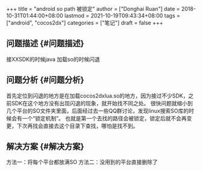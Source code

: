 +++
title = "android so path 被锁定"
author = ["Donghai Ruan"]
date = 2018-10-31T01:44:00+08:00
lastmod = 2021-10-19T09:43:34+08:00
tags = ["android", "cocos2dx"]
categories = ["笔记"]
draft = false
+++

## 问题描述 {#问题描述}

接XXSDK的时候java 加载so的时候闪退
   <!--more-->


## 问题分析 {#问题分析}

首先定位到闪退的地方是在加载cocos2dxlua.so的地方，因为接过不少SDK，之前SDK在这个地方没有出现闪退的现象，就开始找不同之处。
很快问题就缩小到几个平台的SO文件夹里面，后面经过去一些QQ群讨论，发现linux搜索SO库的时候会有一个“锁定机制”。
也就是第一个去找的路径会被锁定，锁定后就不会再变更，下次再找会直接去这个目录下查找，哪怕是找不到。


## 解决方案 {#解决方案}

方法一：将每个平台都放满SO
方法二：没用到的平台直接删除了
